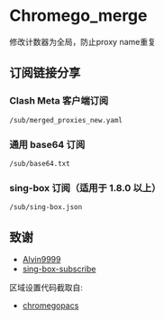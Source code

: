 # Chromego_merge

修改计数器为全局，防止proxy name重复



## 订阅链接分享

### Clash Meta 客户端订阅

```
/sub/merged_proxies_new.yaml
```

### 通用 base64 订阅

```
/sub/base64.txt
```

### sing-box 订阅（适用于 1.8.0 以上）

```
/sub/sing-box.json
```


## 致谢

- [Alvin9999](https://github.com/Alvin9999/pac2/tree/master)
- [sing-box-subscribe](https://github.com/Toperlock/sing-box-subscribe)

区域设置代码截取自:

- [chromegopacs](https://github.com/markbang/chromegopacs)
